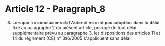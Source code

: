 # Article 12 - Paragraph_8

8. Lorsque les conclusions de l'Autorité ne sont pas adoptées dans le délai fixé au paragraphe 2 du présent article, prorogé de tout délai supplémentaire prévu au paragraphe 3, les dispositions des articles 11 et 14 du règlement (CE) n° 396/2005 s'appliquent sans délai.